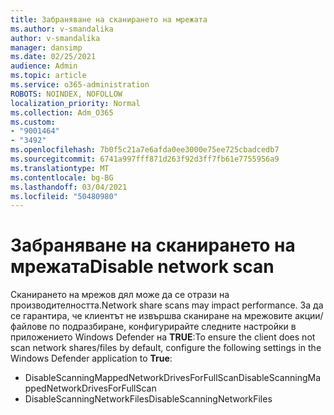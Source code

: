 ```yaml
---
title: Забраняване на сканирането на мрежата
ms.author: v-smandalika
author: v-smandalika
manager: dansimp
ms.date: 02/25/2021
audience: Admin
ms.topic: article
ms.service: o365-administration
ROBOTS: NOINDEX, NOFOLLOW
localization_priority: Normal
ms.collection: Adm_O365
ms.custom:
- "9001464"
- "3492"
ms.openlocfilehash: 7b0f5c21a7e6afda0ee3000e75ee725cbadcedb7
ms.sourcegitcommit: 6741a997fff871d263f92d3ff7fb61e7755956a9
ms.translationtype: MT
ms.contentlocale: bg-BG
ms.lasthandoff: 03/04/2021
ms.locfileid: "50480980"
---
```

# <a name="disable-network-scan"></a><span data-ttu-id="fb1d0-102">Забраняване на сканирането на мрежата</span><span class="sxs-lookup"><span data-stu-id="fb1d0-102">Disable network scan</span></span>

<span data-ttu-id="fb1d0-103">Сканирането на мрежов дял може да се отрази на производителността.</span><span class="sxs-lookup"><span data-stu-id="fb1d0-103">Network share scans may impact performance.</span></span>  <span data-ttu-id="fb1d0-104">За да се гарантира, че клиентът не извършва сканиране на мрежовите акции/файлове по подразбиране, конфигурирайте следните настройки в приложението Windows Defender на **TRUE**:</span><span class="sxs-lookup"><span data-stu-id="fb1d0-104">To ensure the client does not scan network shares/files by default, configure the following settings in the Windows Defender application to **True**:</span></span>

- <span data-ttu-id="fb1d0-105">DisableScanningMappedNetworkDrivesForFullScan</span><span class="sxs-lookup"><span data-stu-id="fb1d0-105">DisableScanningMappedNetworkDrivesForFullScan</span></span>
- <span data-ttu-id="fb1d0-106">DisableScanningNetworkFiles</span><span class="sxs-lookup"><span data-stu-id="fb1d0-106">DisableScanningNetworkFiles</span></span>